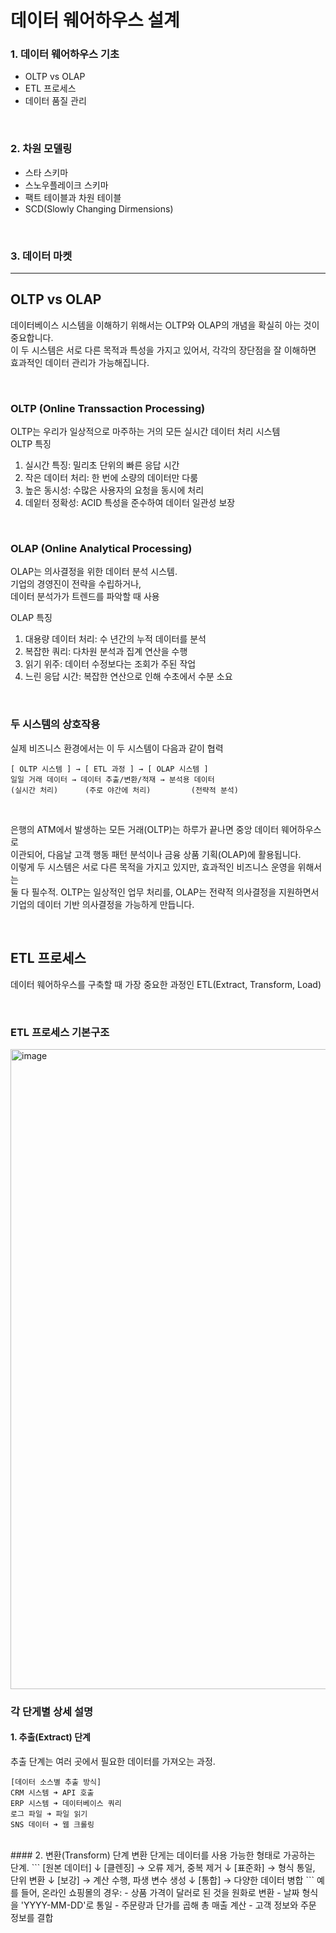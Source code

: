 # 데이터 웨어하우스 설계
### 1. 데이터 웨어하우스 기초
- OLTP vs OLAP
- ETL 프로세스
- 데이터 품질 관리

<br/>

### 2. 차원 모델링
- 스타 스키마
- 스노우플레이크 스키마
- 팩트 테이블과 차원 테이블
- SCD(Slowly Changing Dirmensions)

<br/>

### 3. 데이터 마켓

---

## OLTP vs OLAP
데이터베이스 시스템을 이해하기 위해서는 OLTP와 OLAP의 개념을 확실히 아는 것이 중요합니다.  
이 두 시스템은 서로 다른 목적과 특성을 가지고 있어서, 각각의 장단점을 잘 이해하면 효과적인 데이터 관리가 가능해집니다.  

<br/>

### OLTP (Online Transsaction Processing)
OLTP는 우리가 일상적으로 마주하는 거의 모든 실시간 데이터 처리 시스템  
OLTP 특징
1. 실시간 특징: 밀리초 단위의 빠른 응답 시간
2. 작은 데이터 처리: 한 번에 소량의 데이터만 다룸
3. 높은 동시성: 수많은 사용자의 요청을 동시에 처리
4. 데잍터 정확성: ACID 특성을 준수하여 데이터 일관성 보장

<br/>

### OLAP (Online Analytical Processing)
OLAP는 의사결정을 위한 데이터 분석 시스템.  
기업의 경영진이 전략을 수립하거나,  
데이터 분석가가 트렌드를 파악할 때 사용

OLAP 특징  
1. 대용량 데이터 처리: 수 년간의 누적 데이터를 분석  
2. 복잡한 쿼리: 다차원 분석과 집계 연산을 수행
3. 읽기 위주: 데이터 수정보다는 조회가 주된 작업
4. 느린 응답 시간: 복잡한 연산으로 인해 수초에서 수분 소요

<br/>

### 두 시스템의 상호작용
실제 비즈니스 환경에서는 이 두 시스템이 다음과 같이 협력  
```
[ OLTP 시스템 ] → [ ETL 과정 ] → [ OLAP 시스템 ]
일일 거래 데이터 → 데이터 추출/변환/적재 → 분석용 데이터
(실시간 처리)      (주로 야간에 처리)         (전략적 분석)
```

<br/>

은행의 ATM에서 발생하는 모든 거래(OLTP)는 하루가 끝나면 중앙 데이터 웨어하우스로  
이관되어, 다음날 고객 행동 패턴 분석이나 금융 상품 기획(OLAP)에 활용됩니다.  
이렇게 두 시스템은 서로 다른 목적을 가지고 있지만, 효과적인 비즈니스 운영을 위해서는  
둘 다 필수적. OLTP는 일상적인 업무 처리를, OLAP는 전략적 의사결정을 지원하면서  
기업의 데이터 기반 의사결정을 가능하게 만듭니다.  

<br/>

## ETL 프로세스 
데이터 웨어하우스를 구축할 때 가장 중요한 과정인 ETL(Extract, Transform, Load)  

<br/>

### ETL 프로세스 기본구조
<img width="1536" height="1024" alt="image" src="https://github.com/user-attachments/assets/d03f6af8-096c-4d97-a0de-33512d283106" />

<br/>

### 각 단게별 상세 설명
#### 1. 추출(Extract) 단계
추출 단계는 여러 곳에서 필요한 데이터를 가져오는 과정.  
```
[데이터 소스별 추출 방식]
CRM 시스템 ➜ API 호출
ERP 시스템 ➜ 데이터베이스 쿼리
로그 파일 ➜ 파일 읽기
SNS 데이터 ➜ 웹 크롤링
```

<br/>
#### 2. 변환(Transform) 단계
변환 단게는 데이터를 사용 가능한 형태로 가공하는 단계.
```
[원본 데이터]
   ↓
[클렌징] → 오류 제거, 중복 제거  
   ↓
[표준화] → 형식 통일, 단위 변환  
   ↓
[보강] → 계산 수행, 파생 변수 생성  
   ↓
[통합] → 다양한 데이터 병합
```
예를 들어, 온라인 쇼핑몰의 경우:
- 상품 가격이 달러로 된 것을 원화로 변환
- 날짜 형식을 'YYYY-MM-DD'로 통일
- 주문량과 단가를 곱해 총 매출 계산
- 고객 정보와 주문 정보를 결합

<br/>


















